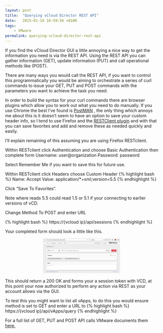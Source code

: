 ```yaml
---
layout: post
title:  "Querying vCloud Director REST API"
date:   2015-01-16 16:59:56 +0100
tags:
    - VMware
permalink: querying-vcloud-director-rest-api
---
```

If you find the vCloud Director GUI a little annoying a nice way to get the information you need is via 
the REST API. Using the REST API you can gather information (GET), update information (PUT) and call 
operational methods like (POST).

There are many ways you would call the REST API,  if you want to control this programmatically you would 
be aiming to orchestrate a series of curl commands to issue your GET, PUT and POST commands with the 
parameters you want to achieve the task you need.

In order to build the syntax for your curl commands there are browser plugins which allow you to work 
out what you need to do manually.  If you use Chrome the best I’ve found is 
[PostMAN](https://chrome.google.com/webstore/detail/postman-rest-client/fdmmgilgnpjigdojojpjoooidkmcomcm)
,  the only thing which annoys me about this is it doesn’t seem to have an option to save your custom 
header info, so I tend to use Firefox and the 
[RESTClient plugin](https://addons.mozilla.org/en-US/firefox/addon/restclient/W0Sqc4ZY642oFbg&bvm=bv.83829542,d.d2s) 
and with that you can save favorites and add and remove these as needed quickly and easily.

I’ll explain remaining of this assuming you are using Firefox RESTclient.

Within RESTclient click Authentication and choose Basic Authentication then complete form
Username:    user@organization
Password:    password

Select Remember Me if you want to save this for future use.

Within RESTclient click Headers choose Custom Header
{% highlight bash %}
Name:        Accept
Value:       application/*+xml;version=5.5
{% endhighlight %}

Click “Save To Favorites“.

Note where reads 5.5 could read 1.5 or 5.1 if your connecting to earlier versions of vCD.

Change Method To POST and enter URL

{% highlight bash %}
https://{vcloud ip}/api/sessions
{% endhighlight %}

Your completed form should look a little like this.

<center><img src="/images/sessions.png" width="50%"></center>

This should return a 200 OK and forms your a session token with VCD,  at this point your now authorized 
to perform any action via REST as your account allows via the GUI.

To test this you might want to list all vApps,  to do this you would ensure method is set to GET and 
enter a URL to 
{% highlight bash %}
https://{vcloud ip}/api/vApps/query
{% endhighlight %}

For a full list of GET, PUT and POST API calls VMware documents them 
[here.](http://pubs.vmware.com/vcd-55/topic/com.vmware.vcloud.api.reference.doc_55/doc/index.html)